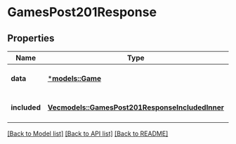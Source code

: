 # GamesPost201Response

## Properties
Name | Type | Description | Notes
------------ | ------------- | ------------- | -------------
**data** | [***models::Game**](Game.md) |  | [optional] [default to None]
**included** | [**Vec<models::GamesPost201ResponseIncludedInner>**](_games_post_201_response_included_inner.md) |  | [optional] [default to None]

[[Back to Model list]](../README.md#documentation-for-models) [[Back to API list]](../README.md#documentation-for-api-endpoints) [[Back to README]](../README.md)


